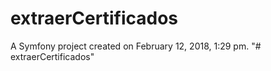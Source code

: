 extraerCertificados
===================

A Symfony project created on February 12, 2018, 1:29 pm.
"# extraerCertificados" 
